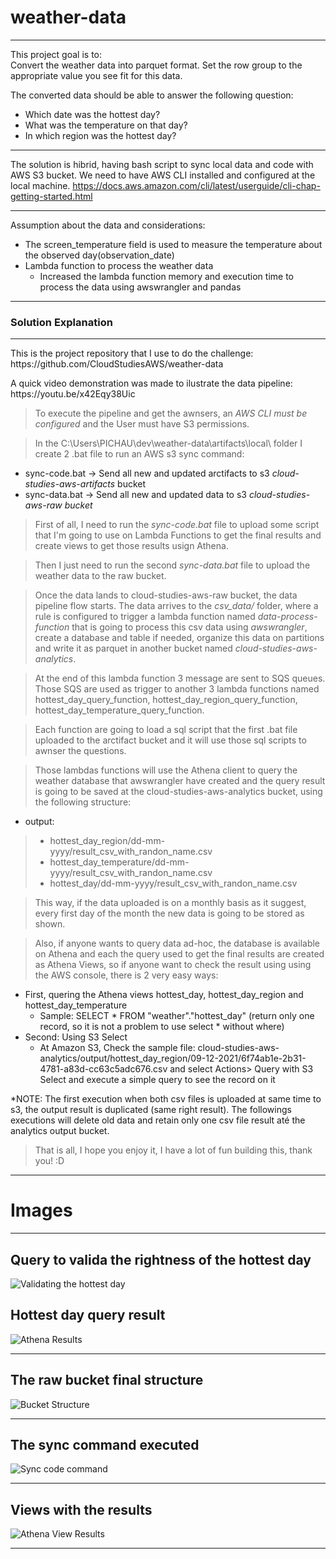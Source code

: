 # weather-data
--- 
<p>This project goal is to:<br>
Convert the weather data into parquet format. Set the row group to the appropriate value you see fit for this data.</p>

The converted data should be able to answer the following question: 
 - Which date was the hottest day?
 - What was the temperature on that day?
 - In which region was the hottest day?
 ---
 The solution is hibrid, having bash script to sync local data and code with AWS S3 bucket.
 We need to have AWS CLI installed and configured at the local machine.
 https://docs.aws.amazon.com/cli/latest/userguide/cli-chap-getting-started.html

---

Assumption about the data and considerations:
 - The screen_temperature field is used to measure the temperature about the observed day(observation_date)
 - Lambda function to process the weather data
    - Increased the lambda function memory and execution time to process the data using awswrangler and pandas

--- 
 
<h3>Solution Explanation</h3>

--- 

<p>This is the project repository that I use to do the challenge: https://github.com/CloudStudiesAWS/weather-data</p>
<p>A quick video demonstration was made to ilustrate the data pipeline: https://youtu.be/x42Eqy38Uic </p>

> To execute the pipeline and get the awnsers, an *AWS CLI must be configured* and the User must have S3 permissions.


> In the C:\Users\PICHAU\dev\weather-data\artifacts\local\ folder I create 2 .bat file to run an AWS s3 sync command: 
 - sync-code.bat -> Send all new and updated arctifacts to s3 *cloud-studies-aws-artifacts* bucket
 - sync-data.bat -> Send all new and updated data to s3 *cloud-studies-aws-raw bucket*

> First of all, I need to run the *sync-code.bat* file to upload some script that I'm going to use on Lambda Functions to get the final results and create views to get those results usign Athena.

> Then I just need to run the second *sync-data.bat* file to upload the weather data to the raw bucket.

> Once the data lands to cloud-studies-aws-raw bucket, the data pipeline flow starts.
The data arrives to the *csv_data/* folder, where a rule is configured to trigger a lambda function named *data-process-function* that is going to process this csv data using *awswrangler*, create a database and table if needed, organize this data on partitions and write it as parquet in another bucket named *cloud-studies-aws-analytics*.

> At the end of this lambda function 3 message are sent to SQS queues. Those SQS are used as trigger to another 3 lambda functions named hottest_day_query_function, hottest_day_region_query_function, hottest_day_temperature_query_function.

> Each function are going to load a sql script that the first .bat file uploaded to the arctifact bucket and it will use those sql scripts to awnser the questions.

> Those lambdas functions will use the Athena client to query the weather database that awswrangler have created and the query result is going to be saved at the cloud-studies-aws-analytics bucket, using the following structure: 
- output: 
> - hottest_day_region/dd-mm-yyyy/result_csv_with_randon_name.csv
> - hottest_day_temperature/dd-mm-yyyy/result_csv_with_randon_name.csv
> - hottest_day/dd-mm-yyyy/result_csv_with_randon_name.csv

> This way, if the data uploaded is on a monthly basis as it suggest, every first day of the month the new data is going to be stored as shown.

> Also, if anyone wants to query data ad-hoc, the database is available on Athena and each the query used to get the final results are created as Athena Views, so if anyone want to check the result using using the AWS console, there is 2 very easy ways:
 - First, quering the Athena views hottest_day, hottest_day_region and hottest_day_temperature
	- Sample: SELECT * FROM "weather"."hottest_day" (return only one record, so it is not a problem to use select * without where)
 - Second: Using S3 Select
   - At Amazon S3, Check the sample file: cloud-studies-aws-analytics/output/hottest_day_region/09-12-2021/6f74ab1e-2b31-4781-a83d-cc63c5adc676.csv and select Actions> Query with S3 Select and execute a simple query to see the record on it

*NOTE: The first execution when both csv files is uploaded at same time to s3, the output result is duplicated (same right result). The followings executions will delete old data and retain only one csv file result até the analytics output bucket. 

> That is all, I hope you enjoy it, I have a lot of fun building this, thank you! :D

--- 

<h1>Images</h1>

--- 

## Query to valida the rightness of the hottest day
![Validating the hottest day](/artifacts/images/validate_hottest_day.png)

## Hottest day query result 
![Athena Results](/artifacts/images/hottest_day_result.png)

--- 

## The raw bucket final structure
![Bucket Structure](/artifacts/images/raw_bucket_structure.png)

---

## The sync command executed

![Sync code command](/artifacts/images/sync_code.png)

---

## Views with the results
![Athena View Results](/artifacts/images/athena_view_results.png)

--- 
